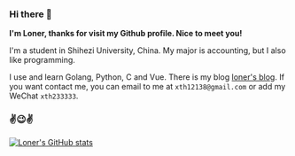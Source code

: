 ### Hi there 👋️

**I'm Loner, thanks for visit my Github profile. Nice to meet you!**

I'm a student in Shihezi University, China. My major is accounting, but I also like programming.

I use and learn Golang, Python, C and Vue. There is my blog [loner's blog](https://www.loner1024.top).  If you want contact me, you can email to me at `xth12138@gmail.com` or add my WeChat `xth233333`.

### ✌️😉✌️

<!--START_SECTION:waka-->
<!--END_SECTION:waka-->

[![Loner's GitHub stats](https://github-readme-stats.vercel.app/api?username=loner1024&count_private=true&show_icons=true&theme=gotham)](https://github.com/loner1024)


